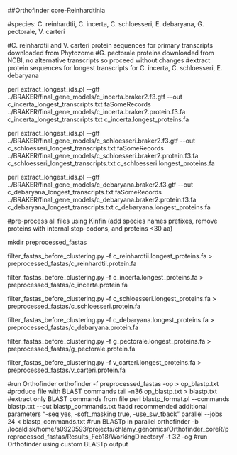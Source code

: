 ##Orthofinder core-Reinhardtinia

#species: C. reinhardtii, C. incerta, C. schloesseri, E. debaryana, G. pectorale, V. carteri

#C. reinhardtii and V. carteri protein sequences for primary transcripts downloaded from Phytozome
#G. pectorale proteins downloaded from NCBI, no alternative transcripts so proceed without changes
#extract protein sequences for longest transcripts for C. incerta, C. schloesseri, E. debaryana

perl extract_longest_ids.pl --gtf ../BRAKER/final_gene_models/c_incerta.braker2.f3.gtf --out c_incerta_longest_transcripts.txt
faSomeRecords ../BRAKER/final_gene_models/c_incerta.braker2.protein.f3.fa c_incerta_longest_transcripts.txt c_incerta.longest_proteins.fa

perl extract_longest_ids.pl --gtf ../BRAKER/final_gene_models/c_schloesseri.braker2.f3.gtf --out c_schloesseri_longest_transcripts.txt
faSomeRecords ../BRAKER/final_gene_models/c_schloesseri.braker2.protein.f3.fa c_schloesseri_longest_transcripts.txt c_schloesseri.longest_proteins.fa

perl extract_longest_ids.pl --gtf ../BRAKER/final_gene_models/c_debaryana.braker2.f3.gtf --out c_debaryana_longest_transcripts.txt
faSomeRecords ../BRAKER/final_gene_models/c_debaryana.braker2.protein.f3.fa c_debaryana_longest_transcripts.txt c_debaryana.longest_proteins.fa

#pre-process all files using Kinfin (add species names prefixes, remove proteins with internal stop-codons, and proteins <30 aa)

mkdir preprocessed_fastas

filter_fastas_before_clustering.py -f c_reinhardtii.longest_proteins.fa > preprocessed_fastas/c_reinhardtii.protein.fa

filter_fastas_before_clustering.py -f c_incerta.longest_proteins.fa > preprocessed_fastas/c_incerta.protein.fa

filter_fastas_before_clustering.py -f c_schloesseri.longest_proteins.fa > preprocessed_fastas/c_schloesseri.protein.fa

filter_fastas_before_clustering.py -f c_debaryana.longest_proteins.fa > preprocessed_fastas/c_debaryana.protein.fa

filter_fastas_before_clustering.py -f g_pectorale.longest_proteins.fa > preprocessed_fastas/g_pectorale.protein.fa

filter_fastas_before_clustering.py -f v_carteri.longest_proteins.fa > preprocessed_fastas/v_carteri.protein.fa

#run Orthofinder
orthofinder -f preprocessed_fastas -op > op_blastp.txt #produce file with BLAST commands
tail -n36 op_blastp.txt > blastp.txt #extract only BLAST commands from file
perl blastp_format.pl --commands blastp.txt --out blastp_commands.txt #add recommended additional parameters “-seq yes, -soft_masking true, -use_sw_tback”
parallel --jobs 24 < blastp_commands.txt #run BLASTp in parallel
orthofinder -b /localdisk/home/s0920593/projects/chlamy_genomics/Orthofinder_coreR/preprocessed_fastas/Results_Feb18/WorkingDirectory/ -t 32 -og #run Orthofinder using custom BLASTp output

